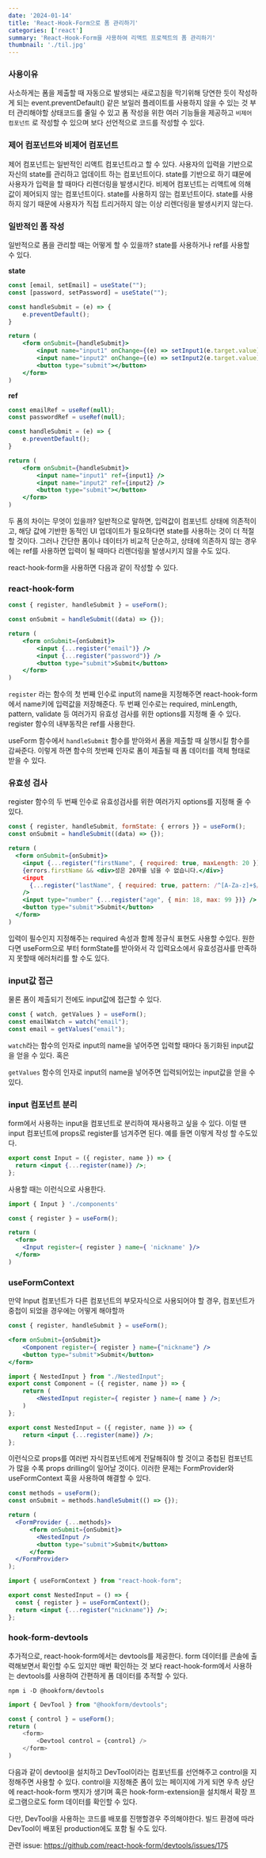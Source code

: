 ```yaml
---
date: '2024-01-14'
title: 'React-Hook-Form으로 폼 관리하기'
categories: ['react']
summary: 'React-Hook-Form을 사용하여 리액트 프로젝트의 폼 관리하기'
thumbnail: './til.jpg'
---
```

### 사용이유 
사소하게는 폼을 제출할 때 자동으로 발생되는 새로고침을 막기위해 당연한 듯이 작성하게 되는 event.preventDefault() 같은 보일러 플레이트를 사용하지 않을 수 있는 것 부터 관리해야할 상태코드를 줄일 수 있고 폼 작성을 위한 여러 기능들을 제공하고 `비제어 컴포넌트` 로 작성할 수 있으며 보다 선언적으로 코드를 작성할 수 있다.

### 제어 컴포넌트와 비제어 컴포넌트
제어 컴포넌트는 일반적인 리액트 컴포넌트라고 할 수 있다. 사용자의 입력을 기반으로 자신의 state를 관리하고 업데이트 하는 컴포넌트이다. state를 기반으로 하기 떄문에 사용자가 입력을 할 때마다 리렌더링을 발생시킨다.
비제어 컴포넌트는 리액트에 의해 값이 제어되지 않는 컴포넌트이다. state를 사용하지 않는 컴포넌트이다. state를 사용하지 않기 때문에 사용자가 직접 트리거하지 않는 이상 리렌더링을 발생시키지 않는다.

### 일반적인 폼 작성

일반적으로 폼을 관리할 때는 어떻게 할 수 있을까? state를 사용하거나 ref를 사용할 수 있다.

**state**
```jsx
const [email, setEmail] = useState("");
const [password, setPassword] = useState("");

const handleSubmit = (e) => {
    e.preventDefault();
}

return (
    <form onSubmit={handleSubmit}>
        <input name="input1" onChange={(e) => setInput1(e.target.value)} />
        <input name="input2" onChange={(e) => setInput2(e.target.value)} />
        <button type="submit"></button>
    </form>
)
```

**ref**
```jsx
const emailRef = useRef(null);
const passwordRef = useRef(null);

const handleSubmit = (e) => {
    e.preventDefault();
}

return (
    <form onSubmit={handleSubmit}>
        <input name="input1" ref={input1} />
        <input name="input2" ref={input2} />
        <button type="submit"></button>
    </form>
)
```

두 폼의 차이는 무엇이 있을까? 일반적으로 말하면, 입력값이 컴포넌트 상태에 의존적이고, 해당 값에 기반한 동적인 UI 업데이트가 필요하다면 state를 사용하는 것이 더 적절할 것이다. 그러나 간단한 폼이나 데이터가 비교적 단순하고, 상태에 의존하지 않는 경우에는 ref를 사용하면 입력이 될 때마다 리렌더링을 발생시키지 않을 수도 있다.

react-hook-form을 사용하면 다음과 같이 작성할 수 있다.

### react-hook-form
```jsx
const { register, handleSubmit } = useForm();

const onSubmit = handleSubmit((data) => {});

return (
    <form onSubmit={onSubmit}>
        <input {...register("email")} />
        <input {...register("password")} />
        <button type="submit">Submit</button>
    </form>
)
```

`register` 라는 함수의 첫 번째 인수로 input의 name을 지정해주면 react-hook-form 에서 name키에 입력값을 저장해준다.
두 번째 인수로는 required, minLength, pattern, validate 등 여러가지 유효성 검사를 위한 options를 지정해 줄 수 있다. register 함수의 내부동작은 ref를 사용한다.

useForm 함수에서 `handleSubmit` 함수를 받아와서 폼을 제출할 때 실행시킬 함수를 감싸준다. 이렇게 하면 함수의 첫번째 인자로 폼이 제출될 때 폼 데이터를 객체 형태로 받을 수 있다.

### 유효성 검사
register 함수의 두 번째 인수로 유효성검사를 위한 여러가지 options를 지정해 줄 수 있다.

```jsx
const { register, handleSubmit, formState: { errors }} = useForm();
const onSubmit = handleSubmit((data) => {});

return (
  <form onSubmit={onSubmit}>
    <input {...register("firstName", { required: true, maxLength: 20 })} 
    {errors.firstName && <div>성은 20자를 넘을 수 없습니다.</div>}
    <input
      {...register("lastName", { required: true, pattern: /^[A-Za-z]+$/i })}
    />
    <input type="number" {...register("age", { min: 18, max: 99 })} />
    <button type="submit">Submit</button>
  </form>
)
```

입력이 필수인지 지정해주는 required 속성과 함께 정규식 표현도 사용할 수있다. 원한다면 useForm으로 부터 formState를 받아와서 각 입력요소에서 유효성검사를 만족하지 못할때 에러처리를 할 수도 있다.

### input값 접근
물론 폼이 제출되기 전에도 input값에 접근할 수 있다.

```jsx
const { watch, getValues } = useForm();
const emailWatch = watch("email");
const email = getValues("email");
```

`watch`라는 함수의 인자로 input의 name을 넣어주면 입력할 때마다 동기화된 input값을 얻을 수 있다. 혹은

`getValues` 함수의 인자로 input의 name을 넣어주면 입력되어있는 input값을 얻을 수 있다.

### input 컴포넌트 분리
form에서 사용하는 input을 컴포넌트로 분리하여 재사용하고 싶을 수 있다. 이럴 땐 input 컴포넌트에 props로 register를 넘겨주면 된다. 예를 들면 이렇게 작성 할 수도있다.

```jsx
export const Input = ({ register, name }) => {
  return <input {...register(name)} />;
};
```

사용할 때는 이런식으로 사용한다.

```jsx
import { Input } './components'

const { register } = useForm();

return (
  <form>
    <Input register={ register } name={ 'nickname' }/>
  </form>
)
```

### useFormContext
만약 Input 컴포넌트가 다른 컴포넌트의 부모자식으로 사용되어야 할 경우, 컴포넌트가 중첩이 되었을 경우에는 어떻게 해야할까

```jsx
const { register, handleSubmit } = useForm();

<form onSubmit={onSubmit}>
    <Component register={ register } name={"nickname"} />
    <button type="submit">Submit</button>
</form>
```

```jsx
import { NestedInput } from "./NestedInput";
export const Component = ({ register, name }) => {
    return (
        <NestedInput register={ register } name={ name } />;
    )
};
```

```jsx
export const NestedInput = ({ register, name }) => {
    return <input {...register(name)} />;
};
```


이런식으로 props를 여러번 자식컴포넌트에게 전달해줘야 할 것이고 중첩된 컴포넌트가 많을 수록 props drilling이 일어날 것이다. 이러한 문제는 FormProvider와 useFormContext 훅을 사용하여 해결할 수 있다.

```jsx
const methods = useForm();
const onSubmit = methods.handleSubmit(() => {});

return (
  <FormProvider {...methods}>
      <form onSubmit={onSubmit}>
        <NestedInput />
        <button type="submit">Submit</button>
      </form>
  </FormProvider>
);
```

```jsx
import { useFormContext } from "react-hook-form";

export const NestedInput = () => {
  const { register } = useFormContext();
  return <input {...register("nickname")} />;
};

```

### hook-form-devtools
추가적으로, react-hook-form에서는 devtools를 제공한다. form 데이터를 콘솔에 출력해보면서 확인할 수도 있지만 매번 확인하는 것 보다 react-hook-form에서 사용하는 devtools를 사용하여 간편하게 폼 데이터를 추적할 수 있다.

```shell
npm i -D @hookform/devtools
```

```js
import { DevTool } from "@hookform/devtools";

const { control } = useForm();
return (
    <form>
        <Devtool control = {control} />
    </form>
)
```

다음과 같이 devtool을 설치하고 DevTool이라는 컴포넌트를 선언해주고 control을 지정해주면 사용할 수 있다.
control을 지정해준 폼이 있는 페이지에 가게 되면 우측 상단에 react-hook-form 뱃지가 생기며 혹은 hook-form-extension을 설치해서 확장 프로그램으로도 form 데이터를 확인할 수 있다.

다만, DevTool을 사용하는 코드를 배포를 진행할경우 주의해야한다. 빌드 환경에 따라 DevTool이 배포된 production에도 포함 될 수도 있다.

관련 issue: https://github.com/react-hook-form/devtools/issues/175
